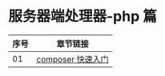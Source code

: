 # 服务器端处理器-php 篇

| 序号 | 章节链接                                      |
| ---- | --------------------------------------------- |
| 01   | [composer 快速入门](./01-composer快速入门.md) |
